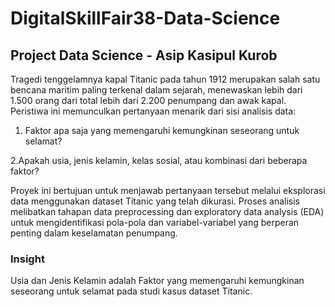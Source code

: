 # DigitalSkillFair38-Data-Science
## Project Data Science - Asip Kasipul Kurob
Tragedi tenggelamnya kapal Titanic pada tahun 1912 merupakan salah satu bencana maritim paling terkenal dalam sejarah, menewaskan lebih dari 1.500 orang dari total lebih dari 2.200 penumpang dan awak kapal. Peristiwa ini memunculkan pertanyaan menarik dari sisi analisis data: 
 1. Faktor apa saja yang memengaruhi kemungkinan seseorang untuk selamat?
 
 2.Apakah usia, jenis kelamin, kelas sosial, atau kombinasi dari beberapa faktor?

Proyek ini bertujuan untuk menjawab pertanyaan tersebut melalui eksplorasi data menggunakan dataset Titanic yang telah dikurasi. Proses analisis melibatkan tahapan data preprocessing dan exploratory data analysis (EDA) untuk mengidentifikasi pola-pola dan variabel-variabel yang berperan penting dalam keselamatan penumpang.

### Insight
Usia dan Jenis Kelamin adalah Faktor yang memengaruhi kemungkinan seseorang untuk selamat pada studi kasus dataset Titanic.
